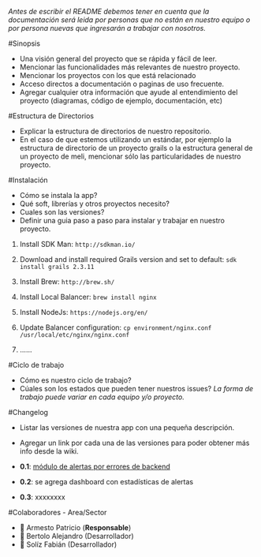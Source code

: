 *Antes de escribir el README debemos tener en cuenta que la documentación será leida por personas que no están en nuestro equipo o por* *persona nuevas que ingresarán a trabajar con nosotros.*

#Sinopsis

- Una visión general del proyecto que se rápida y fácil de leer.
- Mencionar las funcionalidades más relevantes de nuestro proyecto. 
- Mencionar los proyectos con los que está relacionado 
- Acceso directos a documentación o paginas de uso frecuente.
- Agregar cualquier otra información que ayude al entendimiento del proyecto (diagramas, código de ejemplo, documentación, etc)

#Estructura de Directorios

- Explicar la estructura de directorios de nuestro repositorio. 
- En el caso de que estemos utilizando un estándar, por ejemplo la estructura de directorio de un proyecto grails o la estructura general de un proyecto de meli, mencionar sólo las particularidades de nuestro proyecto.  

#Instalación 

- Cómo se instala la app?
- Qué soft, librerías y otros proyectos necesito?  
- Cuales son las versiones?
- Definir una guia paso a paso para instalar y trabajar en nuestro proyecto. 

1. Install SDK Man: 
	`http://sdkman.io/`

2. Download and install required Grails version and set to default:
	`sdk install grails 2.3.11`

3. Install Brew: 
	`http://brew.sh/`

4. Install Local Balancer:
	`brew install nginx`

5. Install NodeJs:
	`https://nodejs.org/en/`

6. Update Balancer configuration: 
	`cp environment/nginx.conf /usr/local/etc/nginx/nginx.conf`

7. ......


#Ciclo de trabajo 

- Cómo es nuestro ciclo de trabajo? 
- Cúales son los estados que pueden tener nuestros issues? 
*La forma de trabajo puede variar en cada equipo y/o proyecto.*

#Changelog 

- Listar las versiones de nuestra app con una pequeña descripción. 
- Agregar un link por cada una de las versiones para poder obtener más info desde la wiki.

- **0.1**: [módulo de alertas por errores de backend](www.google.com)
- **0.2**: se agrega dashboard con estadísticas de alertas
- **0.3**: xxxxxxxx


#Colaboradores - Area/Sector

- :boar: Armesto Patricio (**Responsable**)
- :bear: Bertolo Alejandro (Desarrollador)
- :rabbit: Solíz Fabián (Desarrollador)

